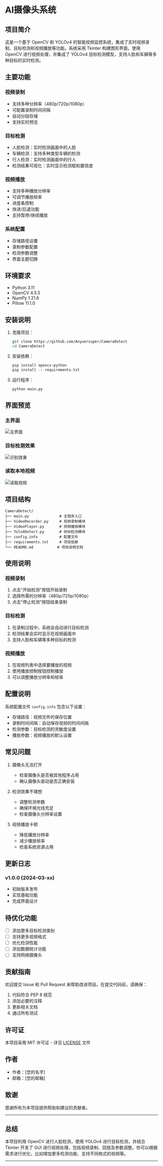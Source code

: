 # AI摄像头系统

## 项目简介
这是一个基于 OpenCV 和 YOLOv4 的智能视频监控系统，集成了实时视频录制、目标检测和视频播放等功能。系统采用 Tkinter 构建图形界面，使用 OpenCV 进行视频处理，并集成了 YOLOv4 目标检测模型，支持人脸和车辆等多种目标的实时检测。

## 主要功能

### 视频录制
- 支持多种分辨率（480p/720p/1080p）
- 可配置录制时间间隔
- 自动分段存储
- 支持实时预览

### 目标检测
- 人脸检测：实时检测画面中的人脸
- 车辆检测：支持多种类型车辆的检测
- 行人检测：实时检测画面中的行人
- 检测结果可视化：实时显示检测框和置信度

### 视频播放
- 支持多种播放分辨率
- 可调节播放帧率
- 进度条控制
- 快进/后退功能
- 支持暂停/继续播放

### 系统配置
- 存储路径设置
- 录制参数配置
- 检测参数调整
- 界面主题切换

## 环境要求
- Python 3.11
- OpenCV 4.5.5
- NumPy 1.21.6
- Pillow 11.1.0

## 安装说明
1. 克隆项目：
   ```bash
   git clone https://github.com/Anyuersuper/CameraDetect
   cd CameraDetect
   ```

2. 安装依赖：
   ```bash
   pip install opencv-python
   pip install -r requirements.txt
   ```

3. 运行程序：
   ```bash
   python main.py
   ```

## 界面预览

### 主界面
![主界面](https://github.com/user-attachments/assets/6483c651-c072-4fac-9ad4-ad7ec83b80c8)

### 目标检测效果
![识别效果](https://github.com/user-attachments/assets/14a9866a-d362-402f-91a6-23294244d693)

### 读取本地视频
![读取视频](https://github.com/user-attachments/assets/04ae31dd-1379-4d95-9d04-389955ee225b)

## 项目结构
```
CameraDetect/
├── main.py              # 主程序入口
├── VideoRecorder.py     # 视频录制模块
├── VideoPlayer.py       # 视频播放模块
├── Yolo4Detect.py       # 目标检测模块
├── config.info          # 配置文件
├── requirements.txt     # 项目依赖
└── README.md           # 项目说明文档
```

## 使用说明

### 视频录制
1. 点击"开始检测"按钮开始录制
2. 选择所需的分辨率（480p/720p/1080p）
3. 点击"停止检测"按钮结束录制

### 目标检测
1. 在录制过程中，系统会自动进行目标检测
2. 检测结果会实时显示在视频画面中
3. 支持人脸和车辆等多种目标的检测

### 视频播放
1. 在视频列表中选择要播放的视频
2. 使用播放控制按钮控制播放
3. 可以调整播放分辨率和帧率

## 配置说明
系统配置文件 `config.info` 包含以下设置：
- 存储路径：视频文件的保存位置
- 录制时间间隔：自动保存视频的时间间隔
- 检测参数：目标检测的灵敏度设置
- 播放参数：视频播放的默认设置

## 常见问题
1. 摄像头无法打开
   - 检查摄像头是否被其他程序占用
   - 确认摄像头驱动是否正确安装

2. 检测效果不理想
   - 调整检测参数
   - 确保环境光线充足
   - 检查摄像头分辨率设置

3. 视频播放卡顿
   - 降低播放分辨率
   - 减少播放帧率
   - 检查系统资源占用

## 更新日志
### v1.0.0 (2024-03-xx)
- 初始版本发布
- 实现基础功能
- 完成界面设计

## 待优化功能
- [ ] 添加更多目标检测类别
- [ ] 支持更多视频格式
- [ ] 优化检测性能
- [ ] 添加数据统计功能
- [ ] 支持网络摄像头

## 贡献指南
欢迎提交 Issue 和 Pull Request 来帮助改进项目。在提交代码前，请确保：
1. 代码符合 PEP 8 规范
2. 添加必要的注释
3. 更新相关文档
4. 通过所有测试

## 许可证
本项目采用 MIT 许可证 - 详见 [LICENSE](LICENSE) 文件

## 作者
- 作者：[您的名字]
- 邮箱：[您的邮箱]

## 致谢
感谢所有为本项目提供帮助和建议的贡献者。

---

## 总结
本项目利用 OpenCV 进行人脸检测，使用 YOLOv4 进行目标检测，并结合 Tkinter 开发了 GUI 进行视频处理，包括视频录制、回放及参数调整。你可以根据需求进行优化，比如增加更多检测功能、支持不同格式的视频等。

---


